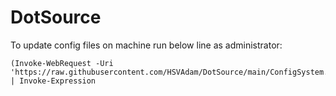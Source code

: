 # DotSource

To update config files on machine run below line as administrator:
```
(Invoke-WebRequest -Uri 'https://raw.githubusercontent.com/HSVAdam/DotSource/main/ConfigSystem.ps1').Content | Invoke-Expression
```